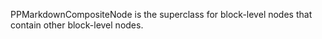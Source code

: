 PPMarkdownCompositeNode is the superclass for block-level nodes that contain other block-level nodes.